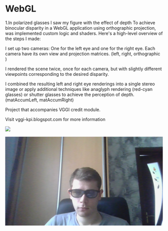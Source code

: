 # WebGL

1.In polarized glasses I saw my figure with the effect of depth
To achieve binocular disparity in a WebGL application using orthographic projection, was implemented custom logic and shaders. Here's a high-level overview of the steps I made:

I set up two cameras: One for the left eye and one for the right eye. Each camera have its own view and projection matrices. (left, right, orthographic )

I rendered the scene twice, once for each camera, but with slightly different viewpoints corresponding to the desired disparity.

I combined the resulting left and right eye renderings into a single stereo image or apply additional techniques like anaglyph rendering (red-cyan glasses) or shutter glasses to achieve the perception of depth. 
(matAccumLeft, matAccumRight)

Project that accompanies VGGI credit module.

Visit vggi-kpi.blogspot.com for more information

![](CGW.gif)

![](img.jpg)
